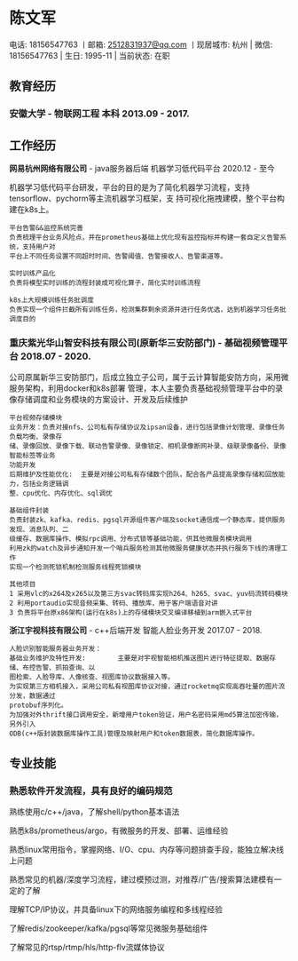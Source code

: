 # 陈文军

电话:	18156547763 丨邮箱:	2512831937@qq.com 丨现居城市:	杭州 |
微信:	18156547763 |
生日:	1995-11 |
当前状态:	在职


## 教育经历

### 安徽大学 - 物联网工程 本科 2013.09 - 2017.

## 工作经历

**网易杭州网络有限公司** - java服务器后端 机器学习低代码平台 2020.12 - 至今

机器学习低代码平台研发，平台的目的是为了简化机器学习流程，支持tensorflow、pychorm等主流机器学习框架，支
持可视化拖拽建模，整个平台构建在k8s上。

```
平台告警&&监控系统完善
负责梳理平台业务风险点，并在prometheus基础上优化现有监控指标并构建一套自定义告警系统，支持用户对
平台上不同任务设置不同超时时间、告警阈值、告警接收人、告警渠道等。
```
```
实时训练产品化
负责将模型实时训练的流程封装成可视化算子，简化实时训练流程
```
```
k8s上大规模训练任务批调度
负责实现一个组件拦截所有训练任务，检测集群剩余资源并进行任务优选，达到机器学习任务批调度目的
```
### 重庆紫光华山智安科技有限公司(原新华三安防部门) - 基础视频管理平台 2018.07 - 2020.

公司原属新华三安防部门，后成立独立子公司，属于云计算智能安防方向，采用微服务架构，利用docker和k8s部署
管理，本人主要负责基础视频管理平台中的录像存储调度和业务模块的方案设计、开发及后续维护

```
平台视频存储模块
业务开发：负责对接nfs、公司私有存储协议及ipsan设备，进行包括录像计划管理、录像任务负载均衡、录像存
储、录像回放、录像下载、联动告警录像、录像锁定、相机录像断网补录、级联录像备份、录像智能标签等业务
功能开发
后期维护及性能优化:	主要是对接公司私有存储数个团队，配合各产品提高录像存储和回放能力，包括业务逻辑调
整、cpu优化、内存优化、sql调优
```
```
基础组件封装
负责封装zk、kafka、redis、pgsql开源组件客户端及socket通信成一个静态库，提供服务发现、消息队列、二
级缓存、数据库操作、模拟rpc调用、分布式锁等基础功能，供其他微服务模块调用
利用zk的watch及异步通知开发一个哨兵服务检测其他微服务健康状态并执行服务下线的清理工作
实现一个检测死锁机制检测服务线程死锁模块
```
```
其他项目
1 采用vlc的x264及x265以及第三方svac转码库实现h264、h265、svac、yuv码流转码模块
2 利用portaudio实现音频采集、转码、播放库，用于客户端语音对讲
3 负责将平台原x86架构(运行在k8s)上的存储模块交叉编译移植到arm嵌入式平台
```
**浙江宇视科技有限公司** - c++后端开发 智能人脸业务开发 2017.07 - 2018.

```
人脸识别智能服务器业务开发：
基础业务维护及特性开发:		主要是对宇视智能相机推送图片进行特征提取、数据存储、布控告警、抓拍查询、以
图检索、人脸导库、人像核查、视图库协议数据接入等。
为实现第三方相机接入，采用公司私有视图库协议对接，通过rocketmq实现高吞吐量的图片流分发，数据通过
protobuf序列化。
为加强对外thrift接口调用安全，新增用户token验证，用户名密码采用md5算法加密传输，另外引入
ODB(c++版封装数据库操作工具)管理及映射用户和token数据表，简化数据库操作。
```
## 专业技能

### 熟悉软件开发流程，具有良好的编码规范

熟练使用c/c++/java，了解shell/python基本语法

熟悉k8s/prometheus/argo，有微服务的开发、部署、运维经验

熟悉linux常用指令，掌握网络、I/O、cpu、内存等问题排查手段，能独立解决线上问题

熟悉常见的机器/深度学习流程，建过模预过测，对推荐/广告/搜索算法建模有一定的了解

理解TCP/IP协议，并具备linux下的网络服务编程和多线程经验

了解redis/zookeeper/kafka/pgsql等常见微服务基础组件

了解常见的rtsp/rtmp/hls/http-flv流媒体协议


